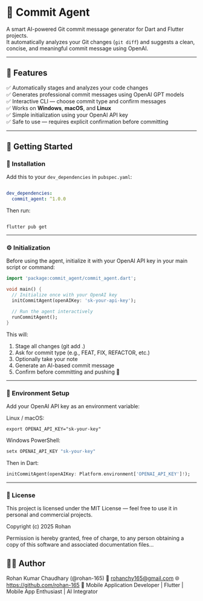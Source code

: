 # 🧠 Commit Agent

A smart AI-powered Git commit message generator for Dart and Flutter projects.  
It automatically analyzes your Git changes (`git diff`) and suggests a clean, concise, and meaningful commit message using OpenAI.

---

## 🚀 Features

✅ Automatically stages and analyzes your code changes  
✅ Generates professional commit messages using OpenAI GPT models  
✅ Interactive CLI — choose commit type and confirm messages  
✅ Works on **Windows**, **macOS**, and **Linux**  
✅ Simple initialization using your OpenAI API key  
✅ Safe to use — requires explicit confirmation before committing  

---

## 🧩 Getting Started

### 🔧 Installation

Add this to your `dev_dependencies` in `pubspec.yaml`:

```yaml

dev_dependencies:
  commit_agent: ^1.0.0

```

Then run:
```base

flutter pub get

```
---

### ⚙️ Initialization

Before using the agent, initialize it with your OpenAI API key in your main script or command:
```dart
import 'package:commit_agent/commit_agent.dart';

void main() {
  // Initialize once with your OpenAI key
  initCommitAgent(openAIKey: 'sk-your-api-key');

  // Run the agent interactively
  runCommitAgent();
}

```

This will:
 1. Stage all changes (git add .)
 2. Ask for commit type (e.g., FEAT, FIX, REFACTOR, etc.)
 3. Optionally take your note
 4. Generate an AI-based commit message
 5. Confirm before committing and pushing 🚀

 ---

### 🧰 Environment Setup

Add your OpenAI API key as an environment variable:

Linux / macOS:
```base
export OPENAI_API_KEY="sk-your-key"
```
Windows PowerShell:
```PowerShell
setx OPENAI_API_KEY "sk-your-key"
```
Then in Dart:
```dart
initCommitAgent(openAIKey: Platform.environment['OPENAI_API_KEY']!);
```

---

### 🧾 License

This project is licensed under the MIT License — feel free to use it in personal and commercial projects.

Copyright (c) 2025 Rohan

Permission is hereby granted, free of charge, to any person obtaining a copy
of this software and associated documentation files...

## 🧑‍💼 Author

Rohan Kumar Chaudhary (@rohan-165)
📧 rohanchy165@gmail.com
🌐 https://github.com/rohan-165
📱 Mobile Application Developer | Flutter | Mobile App Enthusiast | AI Integrator
